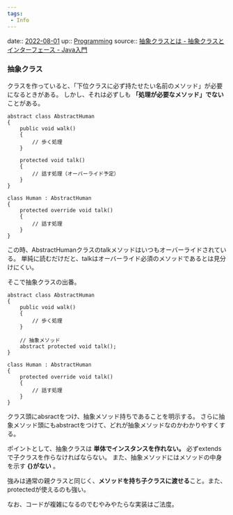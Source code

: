 ```yaml
---
tags:
 - Info
---
```


date:: [2022-08-01](Daily_Note/2022-08-01.md)
up:: [Programming](../Bar/Program/Programming.md)
source:: [抽象クラスとは - 抽象クラスとインターフェース - Java入門](https://www.javadrive.jp/start/abstract/index1.html)

### 抽象クラス
クラスを作っていると、「下位クラスに必ず持たせたい名前のメソッド」が必要になるときがある。
しかし、それは必ずしも **「処理が必要なメソッド」でない** ことがある。
```Csharp
abstract class AbstractHuman
{
    public void walk()
    {
        // 歩く処理
    }

    protected void talk()
	{
		// 話す処理（オーバーライド予定）
	}
}

class Human : AbstractHuman
{
    protected override void talk()
    {
        // 話す処理
    }
}
```
この時、AbstractHumanクラスのtalkメソッドはいつもオーバーライドされている。 
単純に読むだけだと、talkはオーバーライド必須のメソッドであるとは見分けにくい。

そこで抽象クラスの出番。
```CSharp
abstract class AbstractHuman
{
    public void walk()
    {
        // 歩く処理
    }

    // 抽象メソッド
    abstract protected void talk();
}

class Human : AbstractHuman
{
    protected override void talk()
    {
        // 話す処理
    }
}
```
クラス頭にabsractをつけ、抽象メソッド持ちであることを明示する。 
さらに抽象メソッド頭にもabstractをつけて、どれが抽象メソッドなのかわかりやすくする。

ポイントとして、抽象クラスは **単体でインスタンスを作れない。** 必ずextendsで子クラスを作らなければならない。 
また、抽象メソッドにはメソッドの中身を示す **{}がない** 。

強みは通常の親クラスと同じく、**メソッドを持ち子クラスに渡せる**こと。また、protectedが使えるのも強い。

なお、コードが複雑になるのでむやみやたらな実装はご法度。


